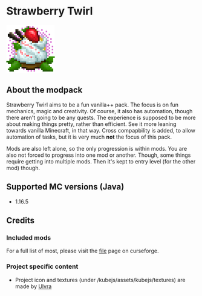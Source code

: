 # Strawberry Twirl

![Strawberry Twirl icon by Ulvra](https://github.com/maxine-red/strawberry-twirl/raw/main/project_icon.png)

## About the modpack

Strawberry Twirl aims to be a fun vanilla++ pack. The focus is on fun mechanics, magic and creativity.
Of course, it also has automation, though there aren't going to be any quests. The experience is supposed to be more about making things pretty, rather than efficient.
See it more leaning towards vanilla Minecraft, in that way. Cross compapbility
is added, to allow automation of tasks, but it is very much **not** the focus of
this pack.

Mods are also left alone, so the only progression is within mods. You are also
not forced to progress into one mod or another. Though, some things require
getting into multiple mods. Then it's kept to entry level (for the other mod)
though.

## Supported MC versions (Java)

- 1.16.5

## Credits

### Included mods

For a full list of most, please visit the [file](https://www.curseforge.com/minecraft/modpacks/strawberry-twirl/files/4029475) page on curseforge.

### Project specific content

- Project icon and textures (under /kubejs/assets/kubejs/textures) are made by [Ulvra](https://www.furaffinity.net/user/ulvra)

